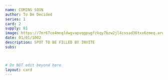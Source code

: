 ```yaml
---
name: COMING SOON
author: To Be Decided
series: 1
card: 2
supply: 81
image: https://7mr67ce4mnqldwgvapvqgpugfzkqy7bzw2jl4cssad36txx6zmeq.arweave.net/-yPviJxjYLHY1QPrAz6GLlUMfDm2kr4KUgD36d7-ywk/fakemarley-gif.gif
date: 01/01/1002
description: SPOT TO BE FILLED BY INVITE
subs: 

    

# Do NOT edit beyond here
layout: card
---
```


